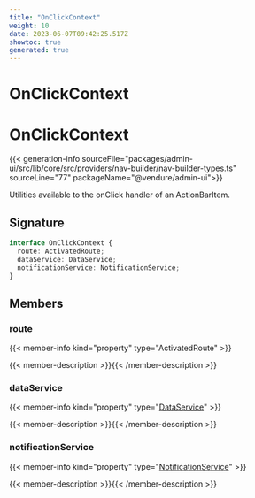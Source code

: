 ```yaml
---
title: "OnClickContext"
weight: 10
date: 2023-06-07T09:42:25.517Z
showtoc: true
generated: true
---
```

<!-- This file was generated from the Vendure source. Do not modify. Instead, re-run the "docs:build" script -->

# OnClickContext
<div class="symbol">


# OnClickContext

{{< generation-info sourceFile="packages/admin-ui/src/lib/core/src/providers/nav-builder/nav-builder-types.ts" sourceLine="77" packageName="@vendure/admin-ui">}}

Utilities available to the onClick handler of an ActionBarItem.

## Signature

```TypeScript
interface OnClickContext {
  route: ActivatedRoute;
  dataService: DataService;
  notificationService: NotificationService;
}
```
## Members

### route

{{< member-info kind="property" type="ActivatedRoute"  >}}

{{< member-description >}}{{< /member-description >}}

### dataService

{{< member-info kind="property" type="<a href='/admin-ui-api/providers/data-service#dataservice'>DataService</a>"  >}}

{{< member-description >}}{{< /member-description >}}

### notificationService

{{< member-info kind="property" type="<a href='/admin-ui-api/providers/notification-service#notificationservice'>NotificationService</a>"  >}}

{{< member-description >}}{{< /member-description >}}


</div>

